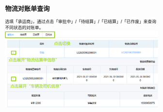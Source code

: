 ## 物流对账单查询
选填「承运商」，通过点击「审批中」/「待结算」/「已结算」/「已作废」来查询不同状态的对账单。  
![图片](../../.vuepress/public/images/logistics/logistics8.png)